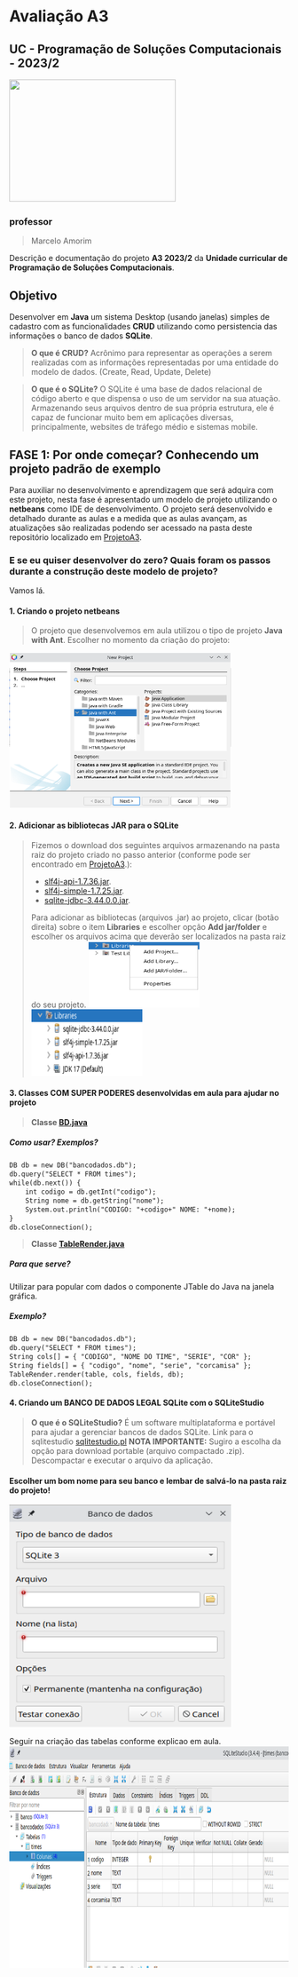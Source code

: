 # Avaliação A3
## UC - Programação de Soluções Computacionais - 2023/2

<img src="./assets/dev.gif" width="300px" height="220px" />

### professor
>Marcelo Amorim

Descrição e documentação do projeto **A3 2023/2** da **Unidade curricular de Programação de Soluções Computacionais**. 

## Objetivo
	
Desenvolver em **Java** um sistema Desktop (usando janelas) simples de cadastro com as funcionalidades **CRUD** utilizando como persistencia das informações o banco de dados **SQLite**.

>**O que é CRUD?**
>Acrônimo para representar as operações a serem realizadas com as informações representadas por uma entidade do modelo de dados. (Create, Read, Update, Delete)

>**O que é o SQLite?**
>O SQLite é uma base de dados relacional de código aberto e que dispensa o uso de um servidor na sua atuação. Armazenando seus arquivos dentro de sua própria estrutura, ele é capaz de funcionar muito bem em aplicações diversas, principalmente, websites de tráfego médio e sistemas mobile.

## FASE 1: Por onde começar? Conhecendo um projeto padrão de exemplo

Para auxiliar no desenvolvimento e aprendizagem que será adquira com este projeto, nesta fase é apresentado um modelo de projeto utilizando o **netbeans** como IDE de desenvolvimento. O projeto será desenvolvido e detalhado durante as aulas e a medida que as aulas avançam, as atualizações são realizadas podendo ser acessado na pasta deste repositório localizado em [ProjetoA3](./ProjetoA3/). 

### E se eu quiser desenvolver do zero? Quais foram os passos durante a construção deste modelo de projeto?

Vamos lá. 

#### 1. Criando o projeto netbeans
> O projeto que desenvolvemos em aula utilizou o tipo de projeto **Java with Ant**. Escolher no momento da criação do projeto:

<img src="./assets/tela01.png" width="400px" height="280px" />

#### 2. Adicionar as bibliotecas JAR para o SQLite
> Fizemos o download dos seguintes arquivos armazenando na pasta raiz do projeto criado no passo anterior (conforme pode ser encontrado em [ProjetoA3](./ProjetoA3/).):
> * [slf4j-api-1.7.36.jar](./ProjetoA3/slf4j-api-1.7.36.jar).
> * [slf4j-simple-1.7.25.jar](./ProjetoA3/slf4j-simple-1.7.25.jar).
> * [sqlite-jdbc-3.44.0.0.jar](./ProjetoA3/sqlite-jdbc-3.44.0.0.jar).
>
> Para adicionar as bibliotecas (arquivos .jar) ao projeto, clicar (botão direita) sobre o item **Libraries** e escolher opção **Add jar/folder** e escolher os arquivos acima que deverão ser localizados na pasta raiz do seu projeto. 
> <img src="./assets/tela02.png" width="200px" height="120px" /> <img src="./assets/tela03.png" width="200px" height="120px" />

#### 3. Classes **COM SUPER PODERES** desenvolvidas em aula para ajudar no projeto
> **Classe [BD.java](./ProjetoA3/src/projetoa3/BD.java)**
##### Como usar? Exemplos?
```~java
DB db = new DB("bancodados.db");
db.query("SELECT * FROM times");
while(db.next()) {
    int codigo = db.getInt("codigo");
    String nome = db.getString("nome");
    System.out.println("CODIGO: "+codigo+" NOME: "+nome);
}
db.closeConnection();
```

> **Classe [TableRender.java](./ProjetoA3/src/projetoa3/TableRender.java)**
##### Para que serve? 
Utilizar para popular com dados o componente JTable do Java na janela gráfica.

##### Exemplo?
```~java
DB db = new DB("bancodados.db");
db.query("SELECT * FROM times");
String cols[] = { "CODIGO", "NOME DO TIME", "SERIE", "COR" };
String fields[] = { "codigo", "nome", "serie", "corcamisa" };        
TableRender.render(table, cols, fields, db);
db.closeConnection();
```

#### 4. Criando um **BANCO DE DADOS LEGAL** SQLite com o SQLiteStudio 
> **O que é o SQLiteStudio?**
> É um software multiplataforma e portável para ajudar a gerenciar bancos de dados SQLite.
> Link para o sqlitestudio [sqlitestudio.pl](https://sqlitestudio.pl/)
> **NOTA IMPORTANTE:** Sugiro a escolha da opção para download portable (arquivo compactado .zip). Descompactar e executar o arquivo da aplicação.

#### Escolher um bom nome para seu banco e lembar de salvá-lo na pasta raiz do projeto! 
<img src="./assets/tela04.png" width="400px" height="400px" />

Seguir na criação das tabelas conforme explicao em aula. 
<img src="./assets/tela05.png" width="800px" height="400px" />

